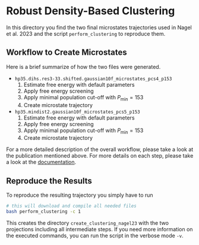 # Robust Density-Based Clustering

In this directory you find the two final microstates trajectories used in Nagel et al. 2023 and the script `perform_clustering` to reproduce them.

## Workflow to Create Microstates
Here is a brief summarize of how the two files were generated.
- `hp35.dihs.res3-33.shifted.gaussian10f_microstates_pcs4_p153`
    1. Estimate free energy with default parameters
    1. Apply free energy screening
    1. Apply minimal population cut-off with $P_\text{min}=153$
    1. Create microstate trajectory
- `hp35.mindist2.gaussian10f_microstates_pcs5_p153`
    1. Estimate free energy with default parameters
    1. Apply free energy screening
    1. Apply minimal population cut-off with $P_\text{min}=153$
    1. Create microstate trajectory

For a more detailed description of the overall workflow, please take a look at the publication mentioned above.
For more details on each step, please take a look at the [documentation](https://moldyn.github.io/Clustering/).

## Reproduce the Results
To reproduce the resulting trajectory you simply have to run
```bash
# this will download and compile all needed files
bash perform_clustering -c 1
```
This creates the directory `create_clustering_nagel23` with the two projections including all intermediate steps. If you need more information on the executed commands, you can run the script in the verbose mode `-v`.
